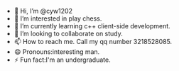 - 👋 Hi, I’m @cyw1202
- 👀 I’m interested in play chess.
- 🌱 I’m currently learning c++ client-side development.
- 💞️ I’m looking to collaborate on study.
- 📫 How to reach me. Call my qq number 3218528085.
- 😄 Pronouns:interesting man.
- ⚡ Fun fact:I'm an undergraduate.

<!---
cyw1202/cyw1202 is a ✨ special ✨ repository because its `README.md` (this file) appears on your GitHub profile.
You can click the Preview link to take a look at your changes.
--->
